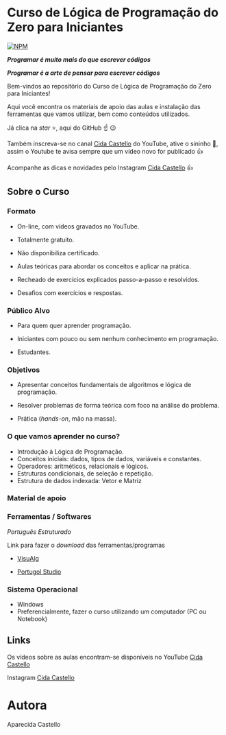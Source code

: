 # Curso de Lógica de Programação do Zero para Iniciantes
[![NPM](https://img.shields.io/npm/l/react)](https://github.com/cidacastello/curso-logica-programacao/blob/main/LICENSE)

_**Programar é muito mais do que escrever códigos**_

_**Programar é a arte de pensar para escrever códigos**_

Bem-vindos ao repositório do Curso de Lógica de Programação do Zero para Iniciantes!

Aqui você encontra os materiais de apoio das aulas e instalação das ferramentas que vamos utilizar, bem como conteúdos utilizados.

Já clica na *star* :star:, aqui do GitHub :point_up: :wink:

Também inscreva-se no canal [Cida Castello](https://www.youtube.com/c/CidaCastello) do YouTube, ative o sininho :bell:, assim o Youtube te avisa sempre que um vídeo novo for publicado :+1:

Acompanhe as dicas e novidades pelo Instagram [Cida Castello](https://www.instagram.com/cidacastello/) :+1:

## Sobre o Curso

### Formato
* On-line, com vídeos gravados no YouTube.

* Totalmente gratuito.

* Não disponibiliza certificado.

* Aulas teóricas para abordar os conceitos e aplicar na prática.

* Recheado de exercícios explicados passo-a-passo e resolvidos.

* Desafios com exercícios e respostas.

### Público Alvo

* Para quem quer aprender programação.

* Iniciantes com pouco ou sem nenhum conhecimento em programação.

* Estudantes.


### Objetivos

* Apresentar conceitos fundamentais de algoritmos e lógica de programação.

* Resolver problemas de forma teórica com foco na análise do problema.

* Prática (*hands-on*, mão na massa).

### O que vamos aprender no curso?

* Introdução à Lógica de Programação.
* Conceitos iniciais: dados, tipos de dados, variáveis e constantes.
* Operadores: aritméticos, relacionais e lógicos.
* Estruturas condicionais, de seleção e repetição.
* Estrutura de dados indexada: Vetor e Matriz

### Material de apoio

### Ferramentas / Softwares

*Português Estruturado*

Link para fazer o *download* das ferramentas/programas

* [VisuAlg](https://visualg3.com.br/)

* [Portugol Studio](http://lite.acad.univali.br/portugol/)

### Sistema Operacional

* Windows
* Preferencialmente, fazer o curso utilizando um computador (PC ou Notebook)


## Links

Os vídeos sobre as aulas encontram-se disponíveis no YouTube
[Cida Castello](https://www.youtube.com/c/CidaCastello)

Instagram
[Cida Castello](https://www.instagram.com/cidacastello/)

# Autora
Aparecida Castello
